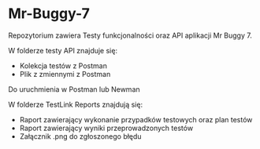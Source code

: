 # Mr-Buggy-7
Repozytorium zawiera Testy funkcjonalności oraz API aplikacji Mr Buggy 7.

W folderze testy API znajduje się:
- Kolekcja testów z Postman 
- Plik z zmiennymi z Postman

Do uruchmienia w Postman lub Newman

W folderze TestLink Reports znajdują się:
- Raport zawierający wykonanie przypadków testowych oraz plan testów 
- Raport zawierający wyniki przeprowadzonych testów 
- Załącznik .png do zgłoszonego błędu 
